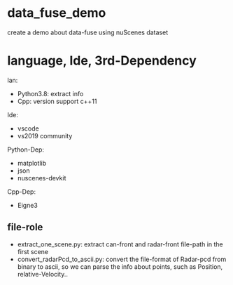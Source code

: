 # data_fuse_demo
create a demo about data-fuse using nuScenes dataset

# language, Ide, 3rd-Dependency
lan:
- Python3.8: extract info
- Cpp: version support c++11

Ide:
- vscode
- vs2019 community

Python-Dep:
- matplotlib
- json
- nuscenes-devkit

Cpp-Dep:
- Eigne3

## file-role
- extract_one_scene.py: extract can-front and radar-front file-path in the first scene
- convert_radarPcd_to_ascii.py: convert the file-format of Radar-pcd from binary to ascii, so we can parse the info about points, such as Position, relative-Velocity..
